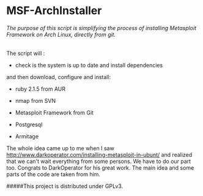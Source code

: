 # MSF-ArchInstaller

###### The purpose of this script is simplifying the process of installing Metasploit Framework on Arch Linux, directly from git. 

The script will :
  
* check is the system is up to date and install dependencies
  
and then download, configure and install:
  
* ruby 2.1.5 from AUR
  
* nmap from SVN
  
* Metasploit Framework from Git
  
* Postgresql
  
* Armitage
  
The whole idea came up to me when I saw http://www.darkoperator.com/installing-metasploit-in-ubunt/ and realized that we can't wait everything from some persons. We have to do our part too. Congrats to DarkOperator for his great work. The main idea and some parts of the code are taken from him. 

#####This project is distributed under GPLv3.
